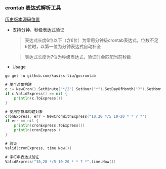 ### crontab 表达式解析工具

[历史版本源码位置](https://github.com/kasiss-liu/go-tools/tree/master/cron)

- 支持分钟、秒级表达式验证
    
    > 表达式长度6位以下（含6位）为常用分钟级crontab表达式，位数不足6位时，以第一位为分钟表达式自动补全
    
    > 表达式长度为7位为秒级表达式，验证时会匹配当前秒数

- Usage
```shell
go get -u github.com/kasiss-liu/gocrontab
```

```go
# 单个对象构建
c := NewCron().SetMinute("*/2").SetHour("*").SetDayOfMonth("?").SetMonth("*").SetDayOfWeek("*").SetYear("*")
if c.ValidExpress() == nil {
    println(c.ToExpress())
}

# 使用字符串构建对象
cronExpress, err = NewCronWithExpress("10,20 */5 10-20 * * ? *")
if err == nil {
    println(cronExpress.ToExpress())
    println(cronExpress.)
}

# 验证
Valid(cronExpress, time.Now())

# 字符串表达式验证
ValidExpress("10,20 */5 10-20 * * ? *",time.Now())

```